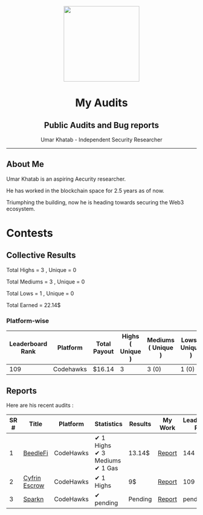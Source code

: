 
<div>
<p align="center">
    <img  src="https://github.com/0xumarkhatab/myGasOptimizationWork/assets/71306738/32bfb132-ed5e-4ad6-88d5-47fe20ff5f03"  height="200" />
</p>

<h1 align="center">My Audits</h1>
<h2 align="center">Public Audits and Bug reports</h2>
<p align="center">Umar Khatab - Independent Security Researcher</p>  
<hr/>
</div>


## About Me

Umar Khatab is an aspiring Aecurity researcher.

He has worked in the blockchain space for 2.5 years as of now.

Triumphing the building, now he is heading towards securing the Web3 ecosystem.


# Contests

## Collective Results

Total Highs = 3 , Unique = 0

Total Mediums = 3 ,  Unique = 0

Total Lows = 1 ,  Unique = 0

Total Earned = 22.14$

### Platform-wise

| Leaderboard Rank | Platform | Total Payout | Highs ( Unique ) | Mediums ( Unique ) | Lows ( Unique ) | Gas|
| --- | -------| -------------- | --- |--- | ------------| -------------|
| 109 | Codehawks | $16.14 | 3 | 3 (0) | 1 (0) | 2 |


## Reports

Here are his recent audits :

| SR # |  Title | Platform | Statistics | Results | My Work | Leaderboard Rank
| --- | -------| -------------- | --- |--- | ------------| -------------|
| 1 | [BeedleFi](https://twitter.com/@beedlefi) | CodeHawks | ✔ 1 Highs <br/> ✔ 3 Mediums <br/> ✔ 1 Gas | 13.14$ | [Report]( https://github.com/0xumarkhatab/0xumarkhatab-audits/tree/main/BeedleFi-Aug7)  | 144 |
| 2 | [Cyfrin Escrow ](https://twitter.com/CyfrinAudits) | CodeHawks | ✔ 1 Highs | 9$ | [Report]( https://github.com/0xumarkhatab/0xumarkhatab-audits/tree/main/CyfrinEscrow-Aug5)  | 109 |
| 3 | [Sparkn](https://twitter.com/sparkn_io) | CodeHawks | ✔ pending | Pending | [Report](Sparkn_Sep8)  | pending |



